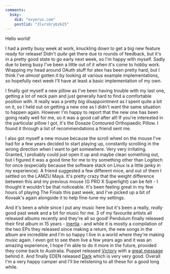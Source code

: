 ```yaml
---
comments:
  bsky:
    did: "ovyerus.com"
    postCid: "3lxrsbrybzk25"
---
```


Hello world!

I had a pretty busy week at work, knuckling down to get a big new feature ready
for release! Didn't _quite_ get there due to rounds of feedback, but it's in a
pretty good state to go early next week, so I'm happy with myself. Sadly due to
being busy I've been a little out of it when it's come to hobby work. Wrapping
my head around OAuth stuff for atex has been pretty hard, but I think I've
_almost_ gotten it by looking at various example implementations, so hopefully
next week I'll have at least a basic implementation of my own.

I finally got myself a new pillow as I've been having trouble with my last one,
getting a lot of neck pain and just generally hard to find a comfortable
position with. It really was a pretty big disappointment as I spent quite a bit
on it, so I held out on getting a new one as I didn't want the same situation to
happen again. However I'm happy to report that the new one has been going really
well for me, so it was a good call after all! If you're interested in the
particular pillow I got, it's the Dosaze Contoured Orthopaedic Pillow. I found
it through a list of recommendations a friend sent me.

I also got myself a new mouse because the scroll wheel on the mouse I've had for
a few years decided to start playing up, constantly scrolling in the wrong
direction when I want to get somewhere. Very very irritating. Granted, I
probably could just open it up and maybe clean something out, but I figured it
was a good time for me to try something other than Logitech for once (especially
because the software stack on Linux is a little janky in my experience). A
friend suggested a few different mice, and out of them I settled on the LAMZU
Maya. It's pretty crazy that the weight difference between this and my previous
mouse (G PRO X Superlight) can be felt - I thought it wouldn't be that
noticeable. It's been feeling great in my few hours of playing The Finals this
past week, and I've picked up a bit of Kovaak's again alongside it to help
fine-tune my settings.

And it's been a while since I put any music here but it's been a really,
_really_ good past week and a bit for music for me. 3 of my favourite artists
all released albums recently and they're all so good! Pendulum finally released
their first album in 15 years -
[Inertia](https://www.youtube.com/playlist?list=OLAK5uy_nURcMJrkiWQxAlJdz30frmETXI_HN-fHU) -
and while it is mostly a compilation of the two EPs they released since making a
return, the new songs in the album are incredible and I'm so happy I live in a
world where they're making music again. I even got to see them live a few years
ago and it was an amazing experience, I hope I'm able to do it more in the
future, provided they come back to Australia. Puppet released
[Victory](https://www.youtube.com/playlist?list=OLAK5uy_lHLE9sP9XavLUt1EV8kD4VZYqSl2G3Vb0)
with a [great message](https://www.instagram.com/p/DN3RpdaWm9Q/) behind it. And
finally EDEN released
[Dark](https://www.youtube.com/playlist?list=OLAK5uy_naEP8tN3XUr2vZNDPJPHKfvH8u_HVNK0w)
which is very very good. Overall I'm a very happy camper and I'll be relistening
to all these for a good long while.
